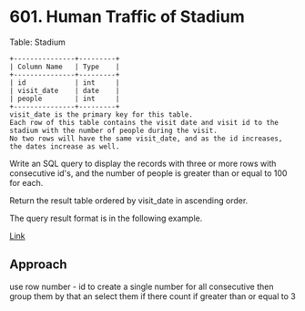 # 601. Human Traffic of Stadium

Table: Stadium

    +---------------+---------+
    | Column Name   | Type    |
    +---------------+---------+
    | id            | int     |
    | visit_date    | date    |
    | people        | int     |
    +---------------+---------+
    visit_date is the primary key for this table.
    Each row of this table contains the visit date and visit id to the stadium with the number of people during the visit.
    No two rows will have the same visit_date, and as the id increases, the dates increase as well.
 

Write an SQL query to display the records with three or more rows with consecutive id's, and the number of people is greater than or equal to 100 for each.

Return the result table ordered by visit_date in ascending order.

The query result format is in the following example.

[Link](https://leetcode.com/problems/human-traffic-of-stadium/description/)

## Approach

use row number - id to create a single number for all consecutive then group them by that an select them if there count if greater than or equal to 3